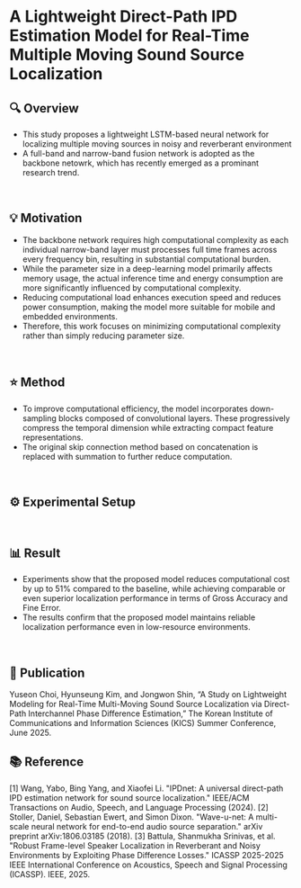 # A Lightweight Direct-Path IPD Estimation Model for Real-Time Multiple Moving Sound Source Localization
## 🔍 Overview
- This study proposes a lightweight LSTM-based neural network for localizing multiple moving sources in noisy and reverberant environment
- A full-band and narrow-band fusion network is adopted as the backbone netowrk, which has recently emerged as a prominant research trend. 
<br/>

## 💡 Motivation
- The backbone network requires high computational complexity as each individual narrow-band layer must processes full time frames across every frequency bin, resulting in substantial computational burden.
- While the parameter size in a deep-learning model primarily affects memory usage, the actual inference time and energy consumption are more significantly influenced by computational complexity.
- Reducing computational load enhances execution speed and reduces power consumption, making the model more suitable for mobile and embedded environments.
- Therefore, this work focuses on minimizing computational complexity rather than simply reducing parameter size.
<br/>

## ⭐ Method
- To improve computational efficiency, the model incorporates down-sampling blocks composed of convolutional layers. These progressively compress the temporal dimension while extracting compact feature representations.
- The original skip connection method based on concatenation is replaced with summation to further reduce computation.
<br/>

## ⚙ Experimental Setup

<br/>

## 📊 Result
- Experiments show that the proposed model reduces computational cost by up to 51% compared to the baseline, while achieving comparable or even superior localization performance in terms of Gross Accuracy and Fine Error.
- The results confirm that the proposed model maintains reliable localization performance even in low-resource environments.
<br/>

## 📝 Publication
Yuseon Choi, Hyunseung Kim, and Jongwon Shin, “A Study on Lightweight Modeling for Real-Time Multi-Moving Sound Source Localization via Direct-Path Interchannel Phase Difference Estimation,” The Korean Institute of Communications and Information Sciences (KICS) Summer Conference, June 2025.
<br/>

## 📚 Reference
[1] Wang, Yabo, Bing Yang, and Xiaofei Li. "IPDnet: A universal direct-path IPD estimation network for sound source localization." IEEE/ACM Transactions on Audio, Speech, and Language Processing (2024).
[2] Stoller, Daniel, Sebastian Ewert, and Simon Dixon. "Wave-u-net: A multi-scale neural network for end-to-end audio source separation." arXiv preprint arXiv:1806.03185 (2018).
[3] Battula, Shanmukha Srinivas, et al. "Robust Frame-level Speaker Localization in Reverberant and Noisy Environments by Exploiting Phase Difference Losses." ICASSP 2025-2025 IEEE International Conference on Acoustics, Speech and Signal Processing (ICASSP). IEEE, 2025.
<br/>

